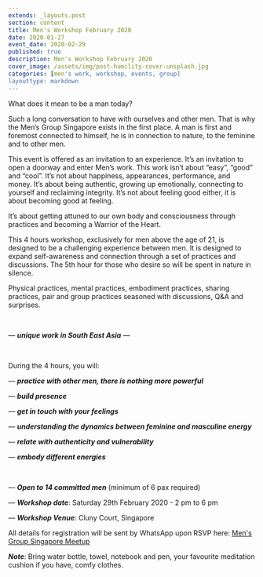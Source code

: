 ```yaml
---
extends: _layouts.post
section: content
title: Men's Workshop February 2020
date: 2020-01-27
event_date: 2020-02-29
published: true
description: Men's Workshop February 2020
cover_image: /assets/img/post-humility-cover-unsplash.jpg
categories: [men's work, workshop, events, group]
layouttype: markdown
---
```



What does it mean to be a man today?

Such a long conversation to have with ourselves and other men. That is why the Men’s Group Singapore exists in the first place.
A man is first and foremost connected to himself, he is in connection to nature, to the feminine and to other men.

This event is offered as an invitation to an experience. It’s an invitation to open a doorway and enter Men’s work. This work isn’t about “easy”, “good” and “cool”. It’s not about happiness, appearances, performance, and money.
It’s about being authentic, growing up emotionally, connecting to yourself and reclaiming integrity.
It’s not about feeling good either, it is about becoming good at feeling.

It’s about getting attuned to our own body and consciousness through practices and becoming a Warrior of the Heart.

This 4 hours workshop, exclusively for men above the age of 21, is designed to be a challenging experience between men. It is designed to expand self-awareness and connection through a set of practices and discussions. The 5th hour for those who desire so will be spent in nature in silence.

Physical practices, mental practices, embodiment practices, sharing practices, pair and group practices seasoned with discussions, Q&A and surprises.


&nbsp;

— _**unique work in South East Asia**_ —

&nbsp;

During the 4 hours, you will:


— _**practice with other men, there is nothing more powerful**_

— _**build presence**_

— _**get in touch with your feelings**_

— _**understanding the dynamics between feminine and masculine energy**_

— _**relate with authenticity and vulnerability**_

— _**embody different energies**_


&nbsp;


— _**Open to 14 committed men**_ (minimum of 6 pax required)

— _**Workshop date**_: Saturday 29th February 2020 - 2 pm to 6 pm

— _**Workshop Venue**_: Cluny Court, Singapore

All details for registration will be sent by WhatsApp upon RSVP here: <a href="https://www.meetup.com/The-Mens-Group-Singapore/events/268234224/" class="uppercase font-semibold tracking-wide mb-2" target="_blank">Men's Group Singapore Meetup</a>



_**Note**_:
Bring water bottle, towel, notebook and pen, your favourite meditation cushion if you have, comfy clothes.
